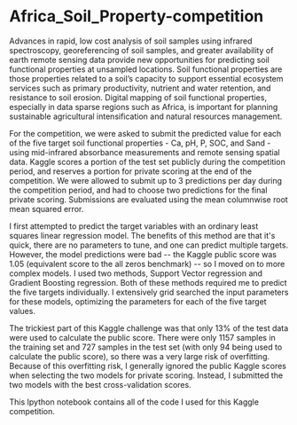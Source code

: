 Africa_Soil_Property-competition
================================

Advances in rapid, low cost analysis of soil samples using infrared spectroscopy, georeferencing of soil samples, and greater availability of earth remote sensing data provide new opportunities for predicting soil functional properties at unsampled locations. Soil functional properties are those properties related to a soil’s capacity to support essential ecosystem services such as primary productivity, nutrient and water retention, and resistance to soil erosion. Digital mapping of soil functional properties, especially in data sparse regions such as Africa, is important for planning sustainable agricultural intensification and natural resources management.

For the competition, we were asked to submit the predicted value for each of the five target soil functional properties - Ca, pH, P, SOC, and Sand - using mid-infrared absorbance measurements and remote sensing spatial data. Kaggle scores a portion of the test set publicly during the competition period, and reserves a portion for private scoring at the end of the competition. We were allowed to submit up to 3 predictions per day during the competition period, and had to choose two predictions for the final private scoring. Submissions are evaluated using the mean columnwise root mean squared error.

I first attempted to predict the target variables with an ordinary least squares linear regression model. The benefits of this method are that it's quick, there are no parameters to tune, and one can predict multiple targets. However, the model predictions were bad -- the Kaggle public score was 1.05 (equivalent score to the all zeros benchmark) -- so I moved on to more complex models. I used two methods, Support Vector regression and Gradient Boosting regression. Both of these methods required me to predict the five targets individually. I extensively grid searched the input parameters for these models, optimizing the parameters for each of the five target values.

The trickiest part of this Kaggle challenge was that only 13% of the test data were used to calculate the public score. There were only 1157 samples in the training set and 727 samples in the test set (with only 94 being used to calculate the public score), so there was a very large risk of overfitting. Because of this overfitting risk, I generally ignored the public Kaggle scores when selecting the two models for private scoring. Instead, I submitted the two models with the best cross-validation scores.

This Ipython notebook contains all of the code I used for this Kaggle competition.